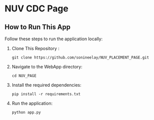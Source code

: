# NUV CDC Page


## How to Run This App 
Follow these steps to run the application locally:

1. Clone This Repository : 
     ```
     git clone https://github.com/sonineelay/NUV_PLACEMENT_PAGE.git
     ```

2. Navigate to the WebApp directory:
    ```
    cd NUV_PAGE
    ```

3. Install the required dependencies:
    ```
    pip install -r requirements.txt
    ```

4. Run the application:
    ```
    python app.py
    ```

